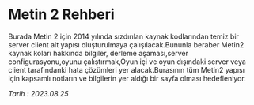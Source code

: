 # Metin 2 Rehberi
Burada Metin 2 için 2014 yılında sızdırılan kaynak kodlarından temiz bir server client alt yapısı oluşturulmaya çalışılacak.Bununla beraber Metin2 kaynak koları hakkında bilgiler, derleme aşaması,server configurasyonu,oyunu çalıştırmak,Oyun içi ve oyun dışındaki server veya client tarafındanki hata çözümleri yer alacak.Burasının tüm Metin2 yapısı için kapsamlı notların ve bilgilerin yer aldığı bir sayfa olması hedefleniyor.

*Tarih : 2023.08.25*

